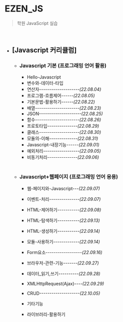 # EZEN_JS

> 학원 JavaScript 실습

<br>

- ## [Javascript 커리큘럼]

  - ### Javascript 기본 (프로그래밍 언어 활용)

    - Hello-Javascript
    - 변수와-데이터-타입
    - 연산자--------------------_(22.08.04)_
    - 프로그램-흐름제어------_(22.08.05)_
    - 기본문법-활용하기------_(22.08.22)_
    - 배열----------------------_(22.08.23)_
    - JSON---------------------_(22.08.25)_
    - 함수----------------------_(22.08.26)_
    - 프로토타입---------------_(22.08.29)_
    - 클래스--------------------_(22.08.30)_
    - 모듈의-이해--------------_(22.08.31)_
    - Javascript-내장기능------_(22.09.01)_
    - 예외처리------------------_(22.09.05)_
    - 비동기처리---------------_(22.09.06)_

    <br>

  - ### Javascript+웹페이지 (프로그래밍 언어 응용)
    - 웹-페이지와-Javascript---_(22.09.07)_
    - 이벤트-처리---------------_(22.09.07)_
    - HTML-제어하기-----------_(22.09.08)_
    - HTML-탐색하기-----------_(22.09.13)_
    - HTML-생성하기-----------_(22.09.14)_
    - 모듈-사용하기-------------_(22.09.14)_
    - Form요소------------------_(22.09.16)_
    - 브라우저-관련-기능-------_(22.09.27)_
    - 데이터_읽기,쓰기----------_(22.09.28)_
    - XMLHttpRequest(Ajax)----_(22.09.29)_
    - CRUD--------------------_(22.10.05)_

    - 기타기능
    - 라이브러리-활용하기
